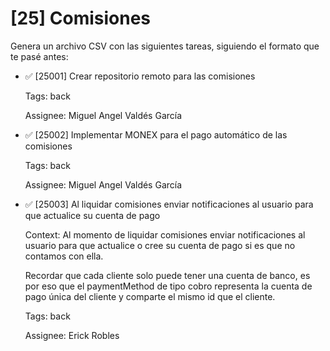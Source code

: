 # [25] Comisiones

Genera un archivo CSV con las siguientes tareas, siguiendo el formato que te pasé antes:

- ✅ [25001] Crear repositorio remoto para las comisiones

  Tags: back

  Assignee: Miguel Angel Valdés García

- ✅ [25002] Implementar MONEX para el pago automático de las comisiones

  Tags: back

  Assignee: Miguel Angel Valdés García

- ✅ [25003] Al liquidar comisiones enviar notificaciones al usuario para que actualice su cuenta de pago

  Context: Al momento de liquidar comisiones enviar notificaciones al usuario para que actualice o cree su cuenta de pago si es que no contamos con ella.

  Recordar que cada cliente solo puede tener una cuenta de banco, es por eso que el paymentMethod de tipo cobro representa la cuenta de pago única del cliente y comparte el mismo id que el cliente.

  Tags: back

  Assignee: Erick Robles
